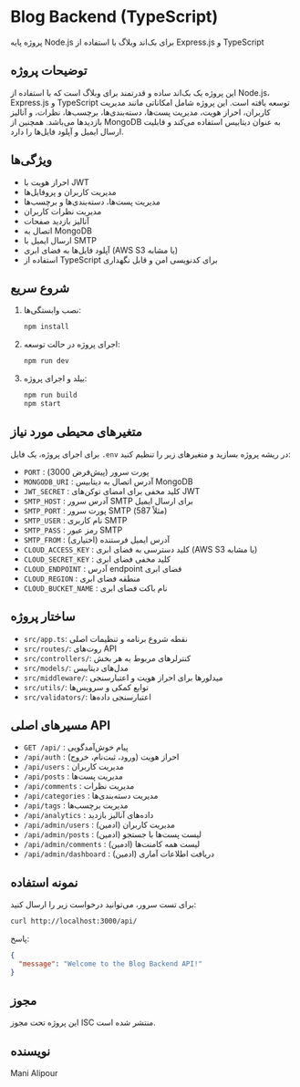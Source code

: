  
 
 # Blog Backend (TypeScript)

پروژه پایه Node.js برای بک‌اند وبلاگ با استفاده از Express.js و TypeScript

## توضیحات پروژه

این پروژه یک بک‌اند ساده و قدرتمند برای وبلاگ است که با استفاده از Node.js، Express.js و TypeScript توسعه یافته است. این پروژه شامل امکاناتی مانند مدیریت کاربران، احراز هویت، مدیریت پست‌ها، دسته‌بندی‌ها، برچسب‌ها، نظرات، و آنالیز بازدیدها می‌باشد. همچنین از MongoDB به عنوان دیتابیس استفاده می‌کند و قابلیت ارسال ایمیل و آپلود فایل‌ها را دارد.

## ویژگی‌ها

- احراز هویت با JWT
- مدیریت کاربران و پروفایل‌ها
- مدیریت پست‌ها، دسته‌بندی‌ها و برچسب‌ها
- مدیریت نظرات کاربران
- آنالیز بازدید صفحات
- اتصال به MongoDB
- ارسال ایمیل با SMTP
- آپلود فایل‌ها به فضای ابری (AWS S3 یا مشابه)
- استفاده از TypeScript برای کدنویسی امن و قابل نگهداری

## شروع سریع

1. نصب وابستگی‌ها:
   ```bash
   npm install
   ```
2. اجرای پروژه در حالت توسعه:
   ```bash
   npm run dev
   ```
3. بیلد و اجرای پروژه:
   ```bash
   npm run build
   npm start
   ```

## متغیرهای محیطی مورد نیاز

برای اجرای پروژه، یک فایل `.env` در ریشه پروژه بسازید و متغیرهای زیر را تنظیم کنید:

- `PORT` : پورت سرور (پیش‌فرض 3000)
- `MONGODB_URI` : آدرس اتصال به دیتابیس MongoDB
- `JWT_SECRET` : کلید مخفی برای امضای توکن‌های JWT
- `SMTP_HOST` : آدرس سرور SMTP برای ارسال ایمیل
- `SMTP_PORT` : پورت سرور SMTP (مثلاً 587)
- `SMTP_USER` : نام کاربری SMTP
- `SMTP_PASS` : رمز عبور SMTP
- `SMTP_FROM` : آدرس ایمیل فرستنده (اختیاری)
- `CLOUD_ACCESS_KEY` : کلید دسترسی به فضای ابری (AWS S3 یا مشابه)
- `CLOUD_SECRET_KEY` : کلید مخفی فضای ابری
- `CLOUD_ENDPOINT` : آدرس endpoint فضای ابری
- `CLOUD_REGION` : منطقه فضای ابری
- `CLOUD_BUCKET_NAME` : نام باکت فضای ابری

## ساختار پروژه

- `src/app.ts`: نقطه شروع برنامه و تنظیمات اصلی
- `src/routes/`: روت‌های API
- `src/controllers/`: کنترلرهای مربوط به هر بخش
- `src/models/`: مدل‌های دیتابیس
- `src/middleware/`: میدلورها برای احراز هویت و اعتبارسنجی
- `src/utils/`: توابع کمکی و سرویس‌ها
- `src/validators/`: اعتبارسنجی داده‌ها

## مسیرهای اصلی API

- `GET /api/` : پیام خوش‌آمدگویی
- `/api/auth` : احراز هویت (ورود، ثبت‌نام، خروج)
- `/api/users` : مدیریت کاربران
- `/api/posts` : مدیریت پست‌ها
- `/api/comments` : مدیریت نظرات
- `/api/categories` : مدیریت دسته‌بندی‌ها
- `/api/tags` : مدیریت برچسب‌ها
- `/api/analytics` : داده‌های آنالیز بازدید
- `/api/admin/users` : مدیریت کاربران (ادمین)
- `/api/admin/posts` : لیست پست‌ها با جستجو (ادمین)
- `/api/admin/comments` : لیست همه کامنت‌ها (ادمین)
- `/api/admin/dashboard` : دریافت اطلاعات آماری (ادمین)


## نمونه استفاده

برای تست سرور، می‌توانید درخواست زیر را ارسال کنید:

```bash
curl http://localhost:3000/api/
```

پاسخ:

```json
{
  "message": "Welcome to the Blog Backend API!"
}
```

## مجوز

این پروژه تحت مجوز ISC منتشر شده است.

## نویسنده

Mani Alipour
